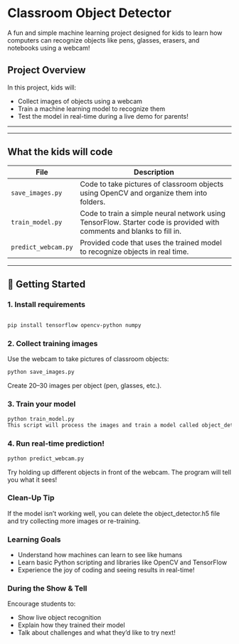# Classroom Object Detector

A fun and simple machine learning project designed for kids to learn how computers can recognize objects like pens, glasses, erasers, and notebooks using a webcam!

## Project Overview

In this project, kids will:
- Collect images of objects using a webcam
- Train a machine learning model to recognize them
- Test the model in real-time during a live demo for parents!

---


---

## What the kids will code

| File             | Description |
|------------------|-------------|
| `save_images.py` | Code to take pictures of classroom objects using OpenCV and organize them into folders. |
| `train_model.py` | Code to train a simple neural network using TensorFlow. Starter code is provided with comments and blanks to fill in. |
| `predict_webcam.py` | Provided code that uses the trained model to recognize objects in real time. |

---

## 🧪 Getting Started

### 1. Install requirements

```bash

pip install tensorflow opencv-python numpy

```

### 2. Collect training images
Use the webcam to take pictures of classroom objects:

```bash
python save_images.py
```
Create 20–30 images per object (pen, glasses, etc.).

### 3. Train your model
```bash
python train_model.py
This script will process the images and train a model called object_detector.h5.
```
### 4. Run real-time prediction!
```bash
python predict_webcam.py
```

Try holding up different objects in front of the webcam. The program will tell you what it sees!

### Clean-Up Tip
If the model isn’t working well, you can delete the object_detector.h5 file and try collecting more images or re-training.

### Learning Goals
 - Understand how machines can learn to see like humans
 - Learn basic Python scripting and libraries like OpenCV and TensorFlow
 - Experience the joy of coding and seeing results in real-time!

### During the Show & Tell
Encourage students to:
 - Show live object recognition
 - Explain how they trained their model
 - Talk about challenges and what they’d like to try next!
